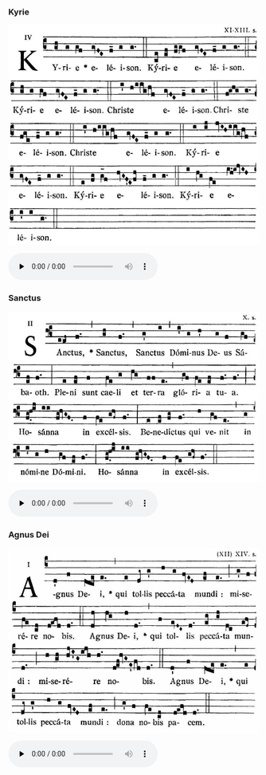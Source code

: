 ### Kyrie

![](images/mass-xv-kyrie.jpg)

<audio src="https://storage.googleapis.com/kyriale/djc_15_kyrie_mp3_1.mp3" preload="none" controls="controls"></audio>

### Sanctus

![](images/mass-xv-sanctus.jpg)

<audio src="https://storage.googleapis.com/kyriale/djc_15_sanctus_mp3.mp3" preload="none" controls="controls"></audio>

### Agnus Dei

![](images/mass-xv-agnus.jpg)

<audio src="https://storage.googleapis.com/kyriale/djc_15_agnus_mp3.mp3" preload="none" controls="controls"></audio>
